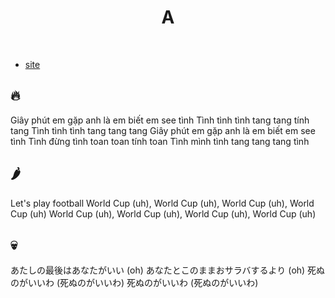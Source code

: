 <h1 align="center"> A </h1>
<br/>

- [site](https://tupimano.github.io/nlw-setup-11/)


## 🔥
Giây phút em gặp anh là em biết em see tình
Tình tình tình tang tang tính tang
Tình tình tình tang tang tang
Giây phút em gặp anh là em biết em see tình
Tình đừng tình toan toan tính toan
Tình mình tình tang tang tang tình

## 🌶️
Let's play football
World Cup (uh), World Cup (uh), World Cup (uh), World Cup (uh)
World Cup (uh), World Cup (uh), World Cup (uh), World Cup (uh)

## 💀
あたしの最後はあなたがいい (oh)
あなたとこのままおサラバするより (oh)
死ぬのがいいわ (死ぬのがいいわ)
死ぬのがいいわ (死ぬのがいいわ)
